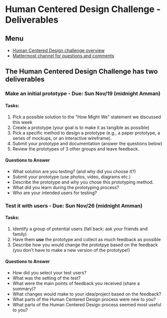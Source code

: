 # Human Centered Design Challenge - Deliverables  

## Menu

* [Human Centered Design challenge overview](https://gitlab.refugeelearning.site/rla/course-central/blob/master/challenge2/README.md)
* [Mattermost channel for questions and comments](https://mattermost.refugeelearning.site/rla/channels/challenge-2-hcd) 

## The Human Centered Design Challenge has **two deliverables** 

### Make an initial prototype - Due: Sun Nov/19 (midnight Amman)

#### Tasks: 
1. Pick a possible solution to the "How Might We" statement we discussed this week
2. Create a prototype (your goal is to make it as tangible as possible)
3. Pick a specific method to design a prototype (e.g., a paper prototype, a series of mockups, or an interactive wireframe). 
4. Submit your prototype and documentation (answer the questions below)
5. Review the prototypes of 3 other groups and leave feedback. 

#### Questions to Answer 
* What solution are you testing? (and why did you choose it?)
* Submit your prototype (use photos, video, diagrams etc.)
* Describe the prototype and why you chose this prototyping method. 
* What did you learn during the prototyping process?
* Who are your intended users for testing? 

### Test it with users - Due: Sun Nov/26 (midnight Amman)

#### Tasks: 
1. Identify a group of potential users (fall back: ask your friends and family)
2. Have them **use** the prototype and collect as much feedback as possible
3. Describe how you would change the prototpye based on the feedback (you don't have to make a new version of the prototype!)

#### Questions to Answer
* How did you select your test users? 
* What was the setting of the test? 
* What were the main points of feedback you received (share a summary)? 
* What changes would make to your idea/project based on the feedback?
* What parts of the Human Centered Design process were new to you?
* What parts of the Human Centered Design process seemed most useful to you? 

